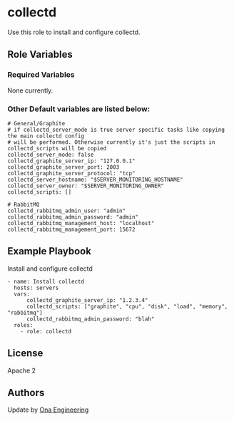 collectd
========

Use this role to install and configure collectd.

Role Variables
--------------

### Required Variables

None currently.
    
### Other Default variables are listed below:

    # General/Graphite
    # if collectd_server_mode is true server specific tasks like copying the main collectd config
    # will be performed. Otherwise currently it's just the scripts in collectd_scripts will be copied
    collectd_server_mode: false
    collectd_graphite_server_ip: "127.0.0.1"
    collectd_graphite_server_port: 2003
    collectd_graphite_server_protocol: "tcp"
    collectd_server_hostname: "$SERVER_MONITORING_HOSTNAME"
    collectd_server_owner: "$SERVER_MONITORING_OWNER"
    collectd_scripts: []
    
    # RabbitMQ
    collectd_rabbitmq_admin_user: "admin"
    collectd_rabbitmq_admin_password: "admin"
    collectd_rabbitmq_management_host: "localhost"
    collectd_rabbitmq_management_port: 15672

Example Playbook
----------------

Install and configure collectd

    - name: Install collectd
      hosts: servers
      vars: 
          collectd_graphite_server_ip: "1.2.3.4"
          collectd_scripts: ["graphite", "cpu", "disk", "load", "memory", "rabbitmq"]
          collectd_rabbitmq_admin_password: "blah"
      roles:
        - role: collectd

License
-------

Apache 2

Authors
-------

Update by [Ona Engineering](https://ona.io)
